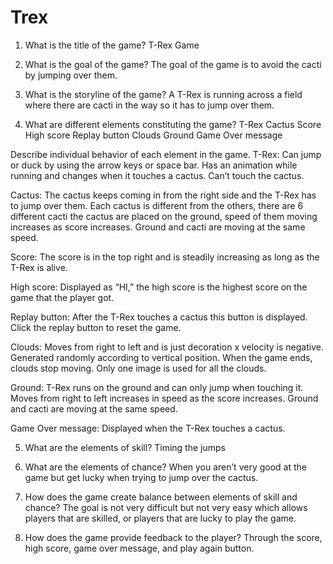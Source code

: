 # Trex

1. What is the title of the game?
T-Rex Game

2. What is the goal of the game?
The goal of the game is to avoid the cacti by jumping over them.

3. What is the storyline of the game?
A T-Rex is running across a field where there are cacti in the way so it has to jump over them.

4. What are different elements constituting the game?
T-Rex
Cactus
Score
High score
Replay button
Clouds
Ground
Game Over message


Describe individual behavior of each element in the game.
T-Rex: 
Can jump or duck by using the arrow keys or space bar.
Has an animation while running and 
changes when it touches a cactus. 
Can’t touch the cactus.

Cactus: 
The cactus keeps coming in from the right side and 
the T-Rex has to jump over them. 
Each cactus is different from the others, 
there are 6 different cacti the cactus are placed on the ground,
speed of them moving increases as score increases. 
Ground and cacti are moving at the same speed.


Score: 
The score is in the top right and 
is steadily increasing as long as the T-Rex is alive.

High score: 
Displayed as “HI,” the high score 
is the highest score on the game that the player got.

Replay button: 
After the T-Rex touches a cactus this button is displayed.
Click the replay button to reset the game.

Clouds: 
Moves from right to left and is just decoration x velocity is negative. 
Generated randomly according to vertical position. When the game ends, clouds stop moving.
Only one image is used for all the clouds.

Ground:
T-Rex runs on the ground and can only jump when touching it. 
Moves from right to left 
increases in speed as the score increases.
Ground and cacti are moving at the same speed.

Game Over message: Displayed when the T-Rex touches a cactus.

5. What are the elements of skill?
Timing the jumps

6. What are the elements of chance?
When you aren’t very good at the game but get lucky when trying to jump over the cactus.

7. How does the game create balance between elements of skill and chance?
The goal is not very difficult but not very easy which allows players that are skilled, or players that are lucky to play the game.

8. How does the game provide feedback to the player?
Through the score, high score, game over message, and play again button.
